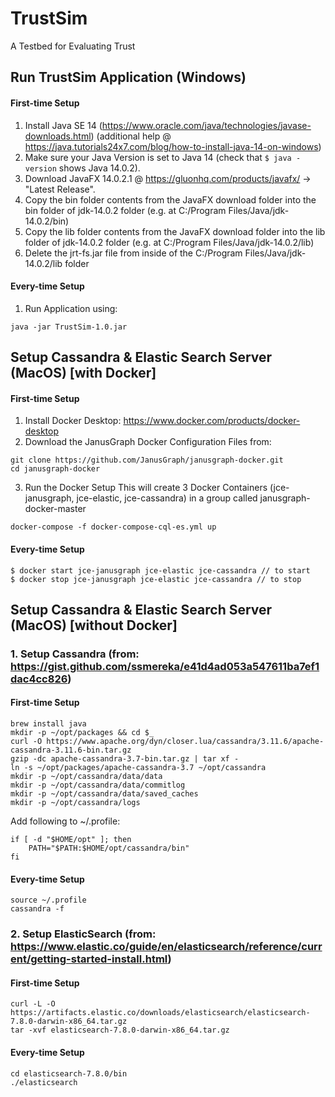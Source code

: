 # TrustSim
A Testbed for Evaluating Trust

## Run TrustSim Application (Windows)
#### First-time Setup
1. Install Java SE 14 (https://www.oracle.com/java/technologies/javase-downloads.html) (additional help @ https://java.tutorials24x7.com/blog/how-to-install-java-14-on-windows)
2. Make sure your Java Version is set to Java 14 (check that ```$ java -version``` shows Java 14.0.2).
3. Download JavaFX 14.0.2.1 @ https://gluonhq.com/products/javafx/ -> "Latest Release".
4. Copy the bin folder contents from the JavaFX download folder into the bin folder of jdk-14.0.2 folder (e.g. at C:/Program Files/Java/jdk-14.0.2/bin)
5. Copy the lib folder contents from the JavaFX download folder into the lib folder of jdk-14.0.2 folder (e.g. at C:/Program Files/Java/jdk-14.0.2/lib)
6. Delete the jrt-fs.jar file from inside of the C:/Program Files/Java/jdk-14.0.2/lib folder

#### Every-time Setup
1. Run Application using:
```
java -jar TrustSim-1.0.jar
```

## Setup Cassandra & Elastic Search Server (MacOS) [with Docker]
#### First-time Setup
1. Install Docker Desktop: https://www.docker.com/products/docker-desktop
2. Download the JanusGraph Docker Configuration Files from:
```
git clone https://github.com/JanusGraph/janusgraph-docker.git
cd janusgraph-docker
```
3. Run the Docker Setup
This will create 3 Docker Containers (jce-janusgraph, jce-elastic, jce-cassandra) in a group called janusgraph-docker-master
```
docker-compose -f docker-compose-cql-es.yml up
```
#### Every-time Setup
```
$ docker start jce-janusgraph jce-elastic jce-cassandra // to start
$ docker stop jce-janusgraph jce-elastic jce-cassandra // to stop
```

## Setup Cassandra & Elastic Search Server (MacOS) [without Docker]
### 1. Setup Cassandra (from: https://gist.github.com/ssmereka/e41d4ad053a547611ba7ef1dac4cc826)
#### First-time Setup
```
brew install java
mkdir -p ~/opt/packages && cd $_
curl -O https://www.apache.org/dyn/closer.lua/cassandra/3.11.6/apache-cassandra-3.11.6-bin.tar.gz
gzip -dc apache-cassandra-3.7-bin.tar.gz | tar xf -
ln -s ~/opt/packages/apache-cassandra-3.7 ~/opt/cassandra
mkdir -p ~/opt/cassandra/data/data
mkdir -p ~/opt/cassandra/data/commitlog
mkdir -p ~/opt/cassandra/data/saved_caches
mkdir -p ~/opt/cassandra/logs
```
Add following to ~/.profile:
```
if [ -d "$HOME/opt" ]; then
    PATH="$PATH:$HOME/opt/cassandra/bin"
fi
```

#### Every-time Setup
```
source ~/.profile
cassandra -f
```
### 2. Setup ElasticSearch (from: https://www.elastic.co/guide/en/elasticsearch/reference/current/getting-started-install.html)
#### First-time Setup
```
curl -L -O https://artifacts.elastic.co/downloads/elasticsearch/elasticsearch-7.8.0-darwin-x86_64.tar.gz
tar -xvf elasticsearch-7.8.0-darwin-x86_64.tar.gz
```

#### Every-time Setup
```
cd elasticsearch-7.8.0/bin
./elasticsearch
```
